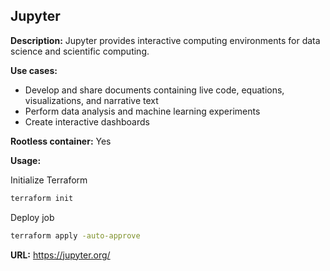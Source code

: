 ## Jupyter

**Description:** Jupyter provides interactive computing environments for data science and scientific computing.

**Use cases:**
- Develop and share documents containing live code, equations, visualizations, and narrative text
- Perform data analysis and machine learning experiments
- Create interactive dashboards

**Rootless container:** Yes

**Usage:**

Initialize Terraform
```sh
terraform init
```

Deploy job
```sh
terraform apply -auto-approve
```

**URL:** https://jupyter.org/